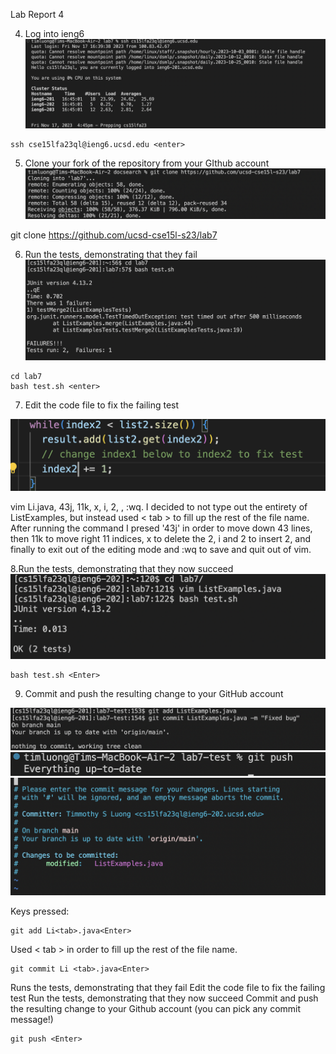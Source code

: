 Lab Report 4


4. Log into ieng6
![image](screen1.png)

~~~
ssh cse15lfa23ql@ieng6.ucsd.edu <enter>
~~~
5. Clone your fork of the repository from your GIthub account
![image](screen2.png)

git clone https://github.com/ucsd-cse15l-s23/lab7 <enter>


6. Run the tests, demonstrating that they fail
![image](screen3.png)

~~~
cd lab7
bash test.sh <enter>
~~~

7. Edit the code file to fix the failing test
   
  ![image](screen4.png)
  
vim Li<tab>.java<enter>, 43j, 11k, x, i, 2, <esc>, :wq<enter>. 
I decided to not type out the entirety of ListExamples, but instead  used < tab > to fill up the rest of the file name. After running the command I presed '43j' in order to move down 43 lines, then 11k to move right 11 indices, x to delete the 2, i and 2 to insert 2, and finally <esc> to exit out of the editing mode and :wq to save and quit out of vim.

8.Run the tests, demonstrating that they now succeed
 ![image](screen6.png)

 ~~~
bash test.sh <Enter>
~~~

9. Commit and push the resulting change to your GitHub account



![image](ss23.png)
![image](ss25.png)
![image](screen7.png)
 
 Keys pressed:
~~~
git add Li<tab>.java<Enter>
~~~

Used < tab > in order to fill up the rest of the file name. 

~~~
git commit Li <tab>.java<Enter>
~~~
Runs the tests, demonstrating that they fail Edit the code file to fix the failing test Run the tests, demonstrating that they now succeed Commit and push the resulting change to your Github account (you can pick any commit message!)

~~~
git push <Enter>
~~~
